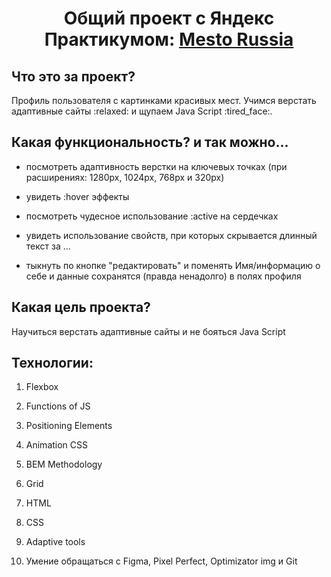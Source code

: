 <h1 align="center">Общий проект с Яндекс Практикумом: <a href="https://vildanarazumova.github.io/mesto/index.html" target="_blank">  Mesto Russia </a> 
<h2>Что это за проект?</h2>
  
<p> Профиль пользователя с картинками красивых мест. Учимся верстать адаптивные сайты :relaxed: и щупаем Java Script :tired_face:. </p>

<h2>Какая функциональность? и так можно...</h2>

- посмотреть адаптивность верстки на ключевых точках (при расширениях: 1280px, 1024px, 768px и 320px)
  
- увидеть :hover эффекты
  
- посмотреть чудесное использование :active на сердечках

- увидеть использование свойств, при которых скрывается длинный текст за ... 
  
- тыкнуть по кнопке "редактировать" и поменять Имя/информацию о себе и данные сохранятся (правда ненадолго) в полях профиля

<h2>Какая цель проекта?</h2>
  
<p>Научиться верстать адаптивные сайты и не бояться Java Script</p>
  
<h2>Технологии:</h2>

1. Flexbox

2. Functions of JS

3. Positioning Elements

4. Animation CSS

5. BEM Methodology
  
6. Grid
  
7. HTML
  
8. CSS
  
9. Adaptive tools

10. Умение обращаться с Figma, Pixel Perfect, Optimizator img и Git




